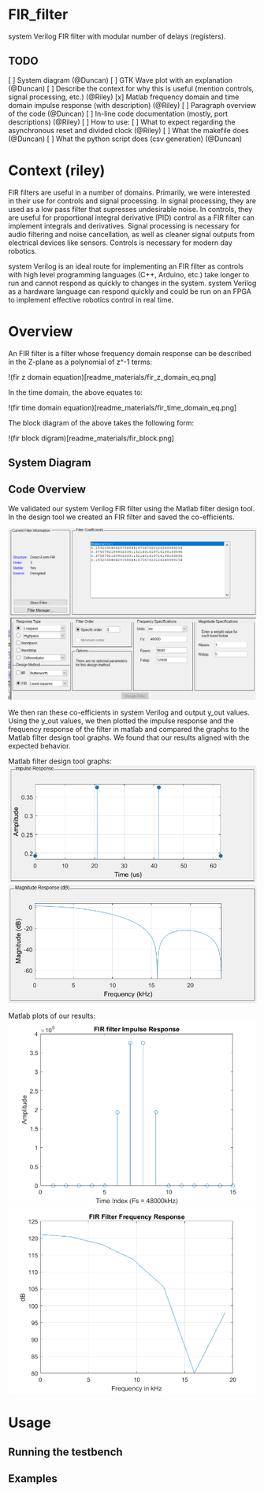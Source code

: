 # FIR_filter
system Verilog FIR filter with modular number of delays (registers).

## TODO

[ ] System diagram (@Duncan)
[ ] GTK Wave plot with an explanation (@Duncan)
[ ] Describe the context for why this is useful (mention controls, signal processing, etc.) (@Riley)
[x] Matlab frequency domain and time domain impulse response (with description) (@Riley)
[ ] Paragraph overview of the code (@Duncan)
[ ] In-line code documentation (mostly, port descriptions) (@Riley)
[ ] How to use:
    [ ] What to expect regarding the asynchronous reset and divided clock (@Riley)
    [ ] What the makefile does (@Duncan)
    [ ] What the python script does (csv generation) (@Duncan)

# Context (riley)

FIR filters are useful in a number of domains. Primarily, we were interested in their use for controls and signal processing. In signal processing, they are used as a low pass filter that supresses undesirable noise. In controls, they are useful for proportional integral derivative (PID) control as a FIR filter can implement integrals and derivatives. Signal processing is necessary for audio filtering and noise cancellation, as well as cleaner signal outputs from electrical devices like sensors. Controls is necessary for modern day robotics.

system Verilog is an ideal route for implementing an FIR filter as controls with high level programming languages (C++, Arduino, etc.) take longer to run and cannot respond as quickly to changes in the system. system Verilog as a hardware language can respond quickly and could be run on an FPGA to implement effective robotics control in real time.

# Overview

An FIR filter is a filter whose frequency domain response can be described in the Z-plane as a polynomial of z^-1 terms:

!(fir z domain equation)[readme_materials/fir_z_domain_eq.png]

In the time domain, the above equates to:

!(fir time domain equation)[readme_materials/fir_time_domain_eq.png]

The block diagram of the above takes the following form:

!(fir block digram)[readme_materials/fir_block.png]


## System Diagram

## Code Overview

We validated our system Verilog FIR filter using the Matlab filter design tool. In the design tool we created an FIR filter and saved the co-efficients. 

![Matlab filter design tool](/readme_materials/filter_design_coeffs.PNG)

We then ran these co-efficients in system Verilog and output y_out values. Using the y_out values, we then plotted the impulse response and the frequency response of the filter in matlab and compared the graphs to the Matlab filter design tool graphs. We found that our results aligned with the expected behavior.

Matlab filter design tool graphs:
![Matlab filter design tool](/readme_materials/filter_designer_impulse_response.PNG)
![Matlab filter design tool](/readme_materials/filter_designer_freq_response.PNG)

Matlab plots of our results:
![Matlab filter design tool](/readme_materials/impulse_response_plot.png)
![Matlab filter design tool](/readme_materials/frequency_response_plot.png)


# Usage

## Running the testbench

## Examples
